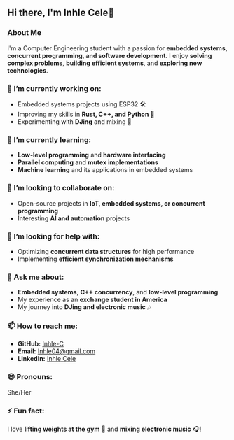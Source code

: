 ## Hi there, I'm Inhle Cele👋

### About Me
I'm a Computer Engineering student with a passion for **embedded systems, concurrent programming, and software development**. I enjoy **solving complex problems**, **building efficient systems**, and **exploring new technologies**.  

### 🔭 I’m currently working on:
- Embedded systems projects using ESP32 🛠️
- Improving my skills in **Rust, C++, and Python** 🐍
- Experimenting with **DJing** and mixing 🎵  

### 🌱 I’m currently learning:
- **Low-level programming** and **hardware interfacing**
- **Parallel computing** and **mutex implementations**
- **Machine learning** and its applications in embedded systems  

### 👯 I’m looking to collaborate on:
- Open-source projects in **IoT, embedded systems, or concurrent programming**
- Interesting **AI and automation** projects  

### 🤔 I’m looking for help with:
- Optimizing **concurrent data structures** for high performance
- Implementing **efficient synchronization mechanisms**  

### 💬 Ask me about:
- **Embedded systems**, **C++ concurrency**, and **low-level programming**
- My experience as an **exchange student in America**
- My journey into **DJing and electronic music** 🎶  

### 📫 How to reach me:
- **GitHub:** [Inhle-C](https://github.com/Inhle-C)
- **Email:** Inhle04@gmail.com
- **LinkedIn:** [Inhle Cele](https://www.linkedin.com/in/inhle-cele-651340258/)

### 😄 Pronouns:
She/Her  

### ⚡ Fun fact:
I love **lifting weights at the gym** 💪 and **mixing electronic music** 🎧!
